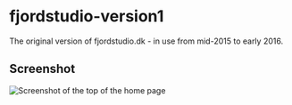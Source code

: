 # fjordstudio-version1
The original version of fjordstudio.dk - in use from mid-2015 to early 2016.

## Screenshot
![Screenshot of the top of the home page](https://fjordstudio.dk/assets/screenshots/fjordstudio.jpg)
